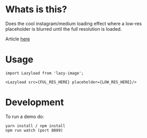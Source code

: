 # Whats is this?

Does the cool instagram/medium loading effect where a low-res placeholder is blurred until the full resolution is loaded.  

Article [here](https://jmperezperez.com/medium-image-progressive-loading-placeholder/)

# Usage

```
import Lazyload from 'lazy-image';

<Lazyload src={FUL_RES_HERE} placeholder={LOW_RES_HERE}/>
```

# Development

To run a demo do:

```
yarn install / npm install
npm run watch (port 8889)
```
